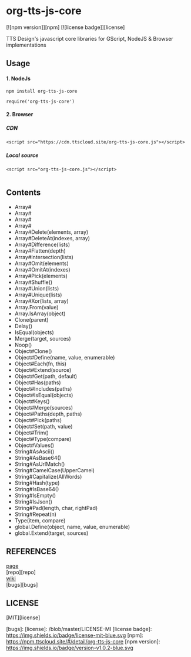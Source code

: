 org-tts-js-core
======
[![npm version]][npm]
[![license badge]][license]

TTS Design's javascript core libraries for GScript, NodeJS & Browser implementations

## Usage

#### 1. NodeJs

```npm install org-tts-js-core```

```
require('org-tts-js-core')
```

#### 2. Browser

##### CDN

```<script src="https://cdn.ttscloud.site/org-tts-js-core.js"></script>```

##### Local source

```<script src="org-tts-js-core.js"></script>```

```

```

## Contents

* Array#  
* Array#  
* Array#  
* Array#  
* Array#Delete(elements, array)  
* Array#DeleteAt(indexes, array)  
* Array#Difference(lists)  
* Array#Flatten(depth)  
* Array#Intersection(lists)  
* Array#Omit(elements)  
* Array#OmitAt(indexes)  
* Array#Pick(elements)  
* Array#Shuffle()  
* Array#Union(lists)  
* Array#Unique(lists)  
* Array#Xor(lists, array)  
* Array.From(value)  
* Array.IsArray(object)  
* Clone(parent)  
* Delay()  
* IsEqual(objects)  
* Merge(target, sources)  
* Noop()  
* Object#Clone()  
* Object#Define(name, value, enumerable)  
* Object#Each(fn, this)  
* Object#Extend(source)  
* Object#Get(path, default)  
* Object#Has(paths)  
* Object#Includes(paths)  
* Object#IsEqual(objects)  
* Object#Keys()  
* Object#Merge(sources)  
* Object#Paths(depth, paths)  
* Object#Pick(paths)  
* Object#Set(path, value)  
* Object#Trim()  
* Object#Type(compare)  
* Object#Values()  
* String#AsAscii()  
* String#AsBase64()  
* String#AsUrlMatch()  
* String#CamelCase(UpperCamel)  
* String#Capitalize(AllWords)  
* String#Hash(type)  
* String#IsBase64()  
* String#IsEmpty()  
* String#IsJson()  
* String#Pad(length, char, rightPad)  
* String#Repeat(n)  
* Type(item, compare)  
* global.Define(object, name, value, enumerable)  
* global.Extend(target, sources)  

## REFERENCES

[page][page]  
[repo][repo]  
[wiki][wiki]  
[bugs][bugs]

## LICENSE

[MIT][license]

[page]: 
[repo]: 
[wiki]: /wiki
[bugs]: 
[license]: /blob/master/LICENSE-MI
[license badge]: https://img.shields.io/badge/license-mit-blue.svg
[npm]: https://npm.ttscloud.site/#/detail/org-tts-js-core
[npm version]: https://img.shields.io/badge/version-v1.0.2-blue.svg